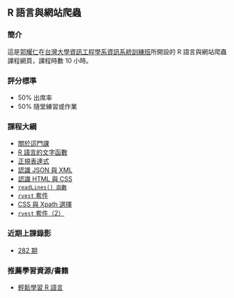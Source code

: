 ## R 語言與網站爬蟲

### 簡介

這是[郭耀仁](https://www.facebook.com/yaojen.kuo.1)在[台灣大學資訊工程學系資訊系統訓練班](https://www.csie.ntu.edu.tw/train/)所開設的 R 語言與網站爬蟲課程網頁，課程時數 10 小時。

### 評分標準

- 50% 出席率
- 50% 隨堂練習或作業

### 課程大綱

- [關於這門課](http://yaojenkuo.io/r-crawler/chapter00.slides.html)
- [R 語言的文字函數](http://yaojenkuo.io/r-crawler/chapter01.slides.html)
- [正規表達式](http://yaojenkuo.io/r-crawler/chapter02.slides.html)
- [認識 JSON 與 XML](http://yaojenkuo.io/r-crawler/chapter03.slides.html)
- [認識 HTML 與 CSS](http://yaojenkuo.io/r-crawler/chapter04.slides.html)
- [`readLines() 函數`](http://yaojenkuo.io/r-crawler/chapter05.slides.html)
- [`rvest` 套件]()
- [CSS 與 Xpath 選擇]()
- [`rvest` 套件（2）]()

### 近期上課錄影

- [282 期]()

### 推薦學習資源/書籍

- [輕鬆學習 R 語言](https://www.learn-r-the-easy-way.tw/)